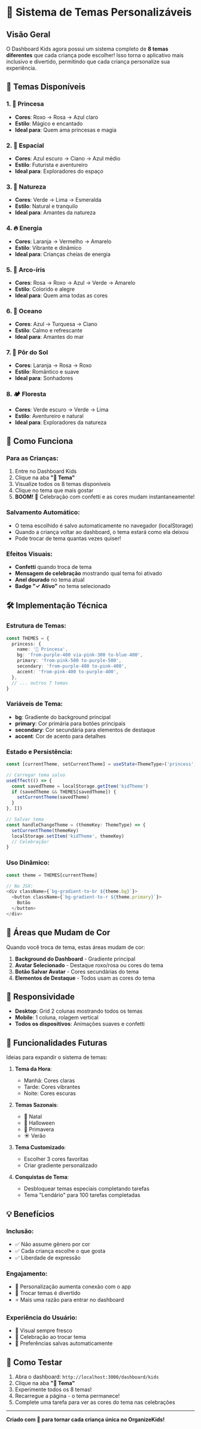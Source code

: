 # 🌈 Sistema de Temas Personalizáveis

## Visão Geral

O Dashboard Kids agora possui um sistema completo de **8 temas diferentes** que cada criança pode escolher! Isso torna o aplicativo mais inclusivo e divertido, permitindo que cada criança personalize sua experiência.

## 🎨 Temas Disponíveis

### 1. 🌸 Princesa
- **Cores**: Roxo → Rosa → Azul claro
- **Estilo**: Mágico e encantado
- **Ideal para**: Quem ama princesas e magia

### 2. 🚀 Espacial
- **Cores**: Azul escuro → Ciano → Azul médio
- **Estilo**: Futurista e aventureiro
- **Ideal para**: Exploradores do espaço

### 3. 🌳 Natureza
- **Cores**: Verde → Lima → Esmeralda
- **Estilo**: Natural e tranquilo
- **Ideal para**: Amantes da natureza

### 4. 🔥 Energia
- **Cores**: Laranja → Vermelho → Amarelo
- **Estilo**: Vibrante e dinâmico
- **Ideal para**: Crianças cheias de energia

### 5. 🌈 Arco-íris
- **Cores**: Rosa → Roxo → Azul → Verde → Amarelo
- **Estilo**: Colorido e alegre
- **Ideal para**: Quem ama todas as cores

### 6. 🌊 Oceano
- **Cores**: Azul → Turquesa → Ciano
- **Estilo**: Calmo e refrescante
- **Ideal para**: Amantes do mar

### 7. 🌅 Pôr do Sol
- **Cores**: Laranja → Rosa → Roxo
- **Estilo**: Romântico e suave
- **Ideal para**: Sonhadores

### 8. 🏕️ Floresta
- **Cores**: Verde escuro → Verde → Lima
- **Estilo**: Aventureiro e natural
- **Ideal para**: Exploradores da natureza

## 🎯 Como Funciona

### Para as Crianças:
1. Entre no Dashboard Kids
2. Clique na aba **"🌈 Tema"**
3. Visualize todos os 8 temas disponíveis
4. Clique no tema que mais gostar
5. **BOOM!** 🎉 Celebração com confetti e as cores mudam instantaneamente!

### Salvamento Automático:
- O tema escolhido é salvo automaticamente no navegador (localStorage)
- Quando a criança voltar ao dashboard, o tema estará como ela deixou
- Pode trocar de tema quantas vezes quiser!

### Efeitos Visuais:
- **Confetti** quando troca de tema
- **Mensagem de celebração** mostrando qual tema foi ativado
- **Anel dourado** no tema atual
- **Badge "✓ Ativo"** no tema selecionado

## 🛠️ Implementação Técnica

### Estrutura de Temas:
```typescript
const THEMES = {
  princess: {
    name: '🌸 Princesa',
    bg: 'from-purple-400 via-pink-300 to-blue-400',
    primary: 'from-pink-500 to-purple-500',
    secondary: 'from-purple-400 to-pink-400',
    accent: 'from-pink-400 to-purple-400',
  },
  // ... outros 7 temas
}
```

### Variáveis de Tema:
- **bg**: Gradiente do background principal
- **primary**: Cor primária para botões principais
- **secondary**: Cor secundária para elementos de destaque
- **accent**: Cor de acento para detalhes

### Estado e Persistência:
```typescript
const [currentTheme, setCurrentTheme] = useState<ThemeType>('princess')

// Carregar tema salvo
useEffect(() => {
  const savedTheme = localStorage.getItem('kidTheme')
  if (savedTheme && THEMES[savedTheme]) {
    setCurrentTheme(savedTheme)
  }
}, [])

// Salvar tema
const handleChangeTheme = (themeKey: ThemeType) => {
  setCurrentTheme(themeKey)
  localStorage.setItem('kidTheme', themeKey)
  // Celebração!
}
```

### Uso Dinâmico:
```typescript
const theme = THEMES[currentTheme]

// No JSX:
<div className={`bg-gradient-to-br ${theme.bg}`}>
  <button className={`bg-gradient-to-r ${theme.primary}`}>
    Botão
  </button>
</div>
```

## 🎨 Áreas que Mudam de Cor

Quando você troca de tema, estas áreas mudam de cor:

1. **Background do Dashboard** - Gradiente principal
2. **Avatar Selecionado** - Destaque roxo/rosa ou cores do tema
3. **Botão Salvar Avatar** - Cores secundárias do tema
4. **Elementos de Destaque** - Todos usam as cores do tema

## 📱 Responsividade

- **Desktop**: Grid 2 colunas mostrando todos os temas
- **Mobile**: 1 coluna, rolagem vertical
- **Todos os dispositivos**: Animações suaves e confetti

## 🔮 Funcionalidades Futuras

Ideias para expandir o sistema de temas:

1. **Tema da Hora**: 
   - Manhã: Cores claras
   - Tarde: Cores vibrantes
   - Noite: Cores escuras

2. **Temas Sazonais**:
   - 🎄 Natal
   - 🎃 Halloween
   - 🌸 Primavera
   - ☀️ Verão

3. **Tema Customizado**:
   - Escolher 3 cores favoritas
   - Criar gradiente personalizado

4. **Conquistas de Tema**:
   - Desbloquear temas especiais completando tarefas
   - Tema "Lendário" para 100 tarefas completadas

## 💡 Benefícios

### Inclusão:
- ✅ Não assume gênero por cor
- ✅ Cada criança escolhe o que gosta
- ✅ Liberdade de expressão

### Engajamento:
- 🎯 Personalização aumenta conexão com o app
- 🎨 Trocar temas é divertido
- ⭐ Mais uma razão para entrar no dashboard

### Experiência do Usuário:
- 🌟 Visual sempre fresco
- 🎉 Celebração ao trocar tema
- 💾 Preferências salvas automaticamente

## 🚀 Como Testar

1. Abra o dashboard: `http://localhost:3000/dashboard/kids`
2. Clique na aba **"🌈 Tema"**
3. Experimente todos os 8 temas!
4. Recarregue a página - o tema permanece!
5. Complete uma tarefa para ver as cores do tema nas celebrações

---

**Criado com 💖 para tornar cada criança única no OrganizeKids!**
